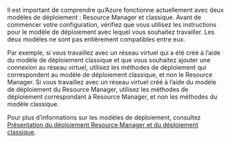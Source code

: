 Il est important de comprendre qu’Azure fonctionne actuellement avec deux modèles de déploiement : Resource Manager et classique. Avant de commencer votre configuration, vérifiez que vous utilisez les instructions pour le modèle de déploiement avec lequel vous souhaitez travailler. Les deux modèles ne sont pas entièrement compatibles entre eux.

Par exemple, si vous travaillez avec un réseau virtuel qui a été créé à l’aide du modèle de déploiement classique et que vous souhaitez ajouter une connexion au réseau virtuel, utilisez les méthodes de déploiement qui correspondent au modèle de déploiement classique, et non le Resource Manager. Si vous travaillez avec un réseau virtuel créé à l’aide du modèle de déploiement du Resource Manager, utilisez les méthodes de déploiement correspondant à Resource Manager, et non les méthodes du modèle classique.

Pour plus d’informations sur les modèles de déploiement, consultez [Présentation du déploiement Resource Manager et du déploiement classique](../articles/resource-manager-deployment-model.md).



<!--HONumber=Nov16_HO2-->


